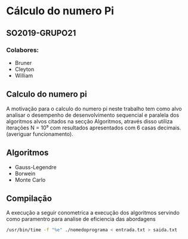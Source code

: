 
# Cálculo do numero Pi
## SO2019-GRUPO21
### Colabores:
- Bruner
- Cleyton
- William


## Calculo do numero pi
A motivação para o calculo do numero pi neste trabalho tem como alvo analisar o desempenho de desenvolvimento sequencial e paralela dos algoritmos alvos citados na secção Algoritmos, através disso utiliza iterações N = 10⁹ com resultados apresentados com 6 casas decimais. (averiguar funcionamento).

## Algoritmos
- Gauss-Legendre
- Borwein
- Monte Carlo

## Compilação

A execução a seguir conometrica a execução dos algoritmos servindo como paramentro para analise de eficiencia das abordagens

```bash
/usr/bin/time -f "%e" ./nomedoprograma < entrada.txt > saida.txt
```
